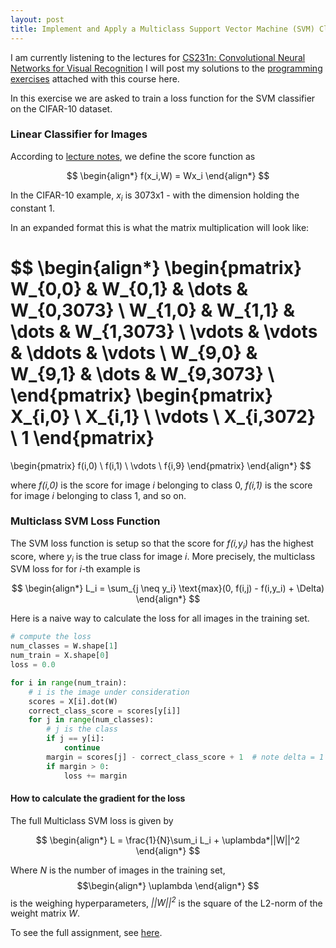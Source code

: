 ```yaml
---
layout: post
title: Implement and Apply a Multiclass Support Vector Machine (SVM) Classifier -- Exercise
---
```


I am currently listening to the lectures for 
[CS231n: Convolutional Neural Networks for Visual Recognition](https://www.youtube.com/watch?v=vT1JzLTH4G4&list=PL3FW7Lu3i5JvHM8ljYj-zLfQRF3EO8sYv&index=1)
I will post my solutions to the [programming exercises](http://cs231n.github.io/) attached with this course here.

In this exercise we are asked to train a loss function for the SVM classifier 
on the CIFAR-10 dataset. 

### Linear Classifier for Images

According to [lecture notes](http://cs231n.github.io/linear-classify/), we define the 
score function as

$$
\begin{align*}
  f(x_i,W) = Wx_i
\end{align*}
$$

In the CIFAR-10 example, *x<sub>i</sub>* is 3073x1 - with the dimension holding the constant 1.

In an expanded format this is what the matrix multiplication will look like:

$$
\begin{align*}
  \begin{pmatrix}
W_{0,0} & W_{0,1} & \dots & W_{0,3073} \\
W_{1,0} & W_{1,1} & \dots & W_{1,3073} \\
\vdots & \vdots & \ddots & \vdots \\
W_{9,0} & W_{9,1} & \dots & W_{9,3073} \\
\end{pmatrix}
\begin{pmatrix}
X_{i,0} \\
X_{i,1} \\
\vdots \\
X_{i,3072} \\
1
\end{pmatrix}
=
\begin{pmatrix}
f(i,0) \\
f(i,1) \\
\vdots \\
f{i,9}
\end{pmatrix}
\end{align*}
$$

where *f(i,0)* is the score for image *i* belonging to class 0, *f(i,1)* is the 
score for image *i* belonging to class 1, and so on.

### Multiclass SVM Loss Function

The SVM loss function is setup so that the score for *f(i,y<sub>i</sub>)* has the highest 
score, where *y<sub>i</sub>* is the true class for image *i*. More precisely, the 
multiclass SVM loss for for *i*-th example is

$$
\begin{align*}
L_i = \sum_{j \neq y_i} \text{max}(0, f(i,j) - f(i,y_i) + \Delta)
\end{align*}
$$

Here is a naive way to calculate the loss for all images in the training set.

```python
# compute the loss
num_classes = W.shape[1]
num_train = X.shape[0]
loss = 0.0

for i in range(num_train):
    # i is the image under consideration
    scores = X[i].dot(W)
    correct_class_score = scores[y[i]]
    for j in range(num_classes):
        # j is the class
        if j == y[i]:
            continue
        margin = scores[j] - correct_class_score + 1  # note delta = 1
        if margin > 0:
            loss += margin
```

#### How to calculate the gradient for the loss

The full Multiclass SVM loss is given by

$$
\begin{align*}
L = \frac{1}{N}\sum_i L_i + \uplambda*||W||^2
\end{align*}
$$

Where *N* is the number of images in the training set, $$\begin{align*}
\uplambda
\end{align*}
$$ is the weighing hyperparameters, *||W||<sup>2</sup>* is the square of the L2-norm of 
the weight matrix *W*. 



To see the full assignment, see [here](https://github.com/usmanr149/CS231n/blob/master/assignment1/knn.ipynb).